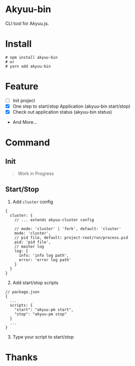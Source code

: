 # Akyuu-bin

CLI tool for Akyuu.js.

# Install

```
# npm install akyuu-bin
# or
# yarn add akyuu-bin
```

# Feature

* [ ] Init project
* [x] One step to start/stop Application (akyuu-bin start/stop)
* [x] Check out application status (akyuu-bin status)
* And More...

# Command

## Init

> Work in Progress

## Start/Stop

1. Add `cluster` config

```
{
  cluster: {
    // ... extends akyuu-cluster config

    // mode: 'cluster' | 'fork', default: 'cluster'
    mode: 'cluster',
    // pid file, default: project-root/run/process.pid
    pid: 'pid file',
    // master log
    log: {
      info: 'info log path',
      error: 'error log path'
    }
  }
}
```

2. Add start/stop scripts

```
// package.json
{
  ...
  scripts: {
    "start": "akyuu-pm start",
    "stop": "akyuu-pm stop"
  }
  ...
}
```

3. Type your script to start/stop

# Thanks
